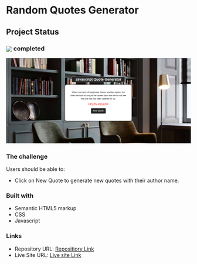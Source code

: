 # Random Quotes Generator

## Project Status

<h3><img align="center" height="30" src="https://user-images.githubusercontent.com/77252075/217149827-cfed2bf9-caf7-4e9b-806a-efd99d23c6c5.png"> completed</h3>

![notificationPageScreenShot](./images/ss.png)

### The challenge

Users should be able to:

- Click on New Quote to generate new quotes with their author name.

### Built with

- Semantic HTML5 markup
- CSS
- Javascript

### Links

- Repository URL: [Repositiory Link](https://github.com/svandu/quotes-generator)
- Live Site URL: [Live site Link](https://quotes-generator-eight.vercel.app/)
